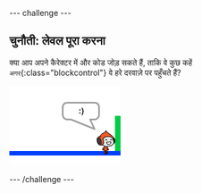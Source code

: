 --- challenge ---
## चुनौती: लेवल पूरा करना
क्या आप अपने कैरेक्टर में और कोड जोड़ सकते हैं, ताकि वे कुछ कहें `अगर`{:class="blockcontrol"} वे हरे दरवाज़े पर पहुँचते हैं?

![screenshot](images/dodge-win.png)




--- /challenge ---